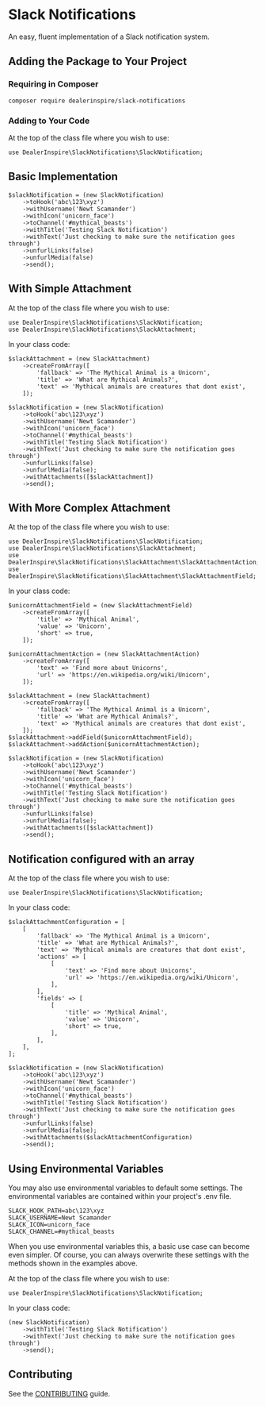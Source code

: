 # Slack Notifications

An easy, fluent implementation of a Slack notification system.

## Adding the Package to Your Project

### Requiring in Composer

```
composer require dealerinspire/slack-notifications
```

### Adding to Your Code

At the top of the class file where you wish to use:

```
use DealerInspire\SlackNotifications\SlackNotification;
```

## Basic Implementation

```
$slackNotification = (new SlackNotification)
    ->toHook('abc\123\xyz')
    ->withUsername('Newt Scamander')
    ->withIcon('unicorn_face')
    ->toChannel('#mythical_beasts')
    ->withTitle('Testing Slack Notification')
    ->withText('Just checking to make sure the notification goes through')
    ->unfurlLinks(false)
    ->unfurlMedia(false)
    ->send();
```

## With Simple Attachment

At the top of the class file where you wish to use:

```
use DealerInspire\SlackNotifications\SlackNotification;
use DealerInspire\SlackNotifications\SlackAttachment;
```

In your class code:

```
$slackAttachment = (new SlackAttachment)
    ->createFromArray([
        'fallback' => 'The Mythical Animal is a Unicorn',
        'title' => 'What are Mythical Animals?',
        'text' => 'Mythical animals are creatures that dont exist',
    ]);   

$slackNotification = (new SlackNotification)
    ->toHook('abc\123\xyz')
    ->withUsername('Newt Scamander')
    ->withIcon('unicorn_face')
    ->toChannel('#mythical_beasts')
    ->withTitle('Testing Slack Notification')
    ->withText('Just checking to make sure the notification goes through')
    ->unfurlLinks(false)
    ->unfurlMedia(false);
    ->withAttachments([$slackAttachment])
    ->send();
```

## With More Complex Attachment

At the top of the class file where you wish to use:

```
use DealerInspire\SlackNotifications\SlackNotification;
use DealerInspire\SlackNotifications\SlackAttachment;
use DealerInspire\SlackNotifications\SlackAttachment\SlackAttachmentAction;
use DealerInspire\SlackNotifications\SlackAttachment\SlackAttachmentField;
```

In your class code:

```
$unicornAttachmentField = (new SlackAttachmentField)
    ->createFromArray([
        'title' => 'Mythical Animal',
        'value' => 'Unicorn',
        'short' => true,
    ]);

$unicornAttachmentAction = (new SlackAttachmentAction)
    ->createFromArray([
        'text' => 'Find more about Unicorns',
        'url' => 'https://en.wikipedia.org/wiki/Unicorn',
    ]);

$slackAttachment = (new SlackAttachment)
    ->createFromArray([
        'fallback' => 'The Mythical Animal is a Unicorn',
        'title' => 'What are Mythical Animals?',
        'text' => 'Mythical animals are creatures that dont exist',
    ]);   
$slackAttachment->addField($unicornAttachmentField);
$slackAttachment->addAction($unicornAttachmentAction);

$slackNotification = (new SlackNotification)
    ->toHook('abc\123\xyz')
    ->withUsername('Newt Scamander')
    ->withIcon('unicorn_face')
    ->toChannel('#mythical_beasts')
    ->withTitle('Testing Slack Notification')
    ->withText('Just checking to make sure the notification goes through')
    ->unfurlLinks(false)
    ->unfurlMedia(false);
    ->withAttachments([$slackAttachment])
    ->send();
```

## Notification configured with an array

At the top of the class file where you wish to use:

```
use DealerInspire\SlackNotifications\SlackNotification;
```

In your class code:

```
$slackAttachmentConfiguration = [
    [
        'fallback' => 'The Mythical Animal is a Unicorn',
        'title' => 'What are Mythical Animals?',
        'text' => 'Mythical animals are creatures that dont exist',
        'actions' => [
            [
                'text' => 'Find more about Unicorns',
                'url' => 'https://en.wikipedia.org/wiki/Unicorn',
            ],
        ],
        'fields' => [
            [
                'title' => 'Mythical Animal',
                'value' => 'Unicorn',
                'short' => true,
            ],
        ],
    ],
];

$slackNotification = (new SlackNotification)
    ->toHook('abc\123\xyz')
    ->withUsername('Newt Scamander')
    ->withIcon('unicorn_face')
    ->toChannel('#mythical_beasts')
    ->withTitle('Testing Slack Notification')
    ->withText('Just checking to make sure the notification goes through')
    ->unfurlLinks(false)
    ->unfurlMedia(false);
    ->withAttachments($slackAttachmentConfiguration)
    ->send();
```

## Using Environmental Variables

You may also use environmental variables to default some settings. The environmental variables are contained within your project's .env file.

```
SLACK_HOOK_PATH=abc\123\xyz
SLACK_USERNAME=Newt Scamander
SLACK_ICON=unicorn_face
SLACK_CHANNEL=#mythical_beasts
```

When you use environmental variables this, a basic use case can become even simpler. Of course, you can always overwrite these settings with the methods shown in the examples above.

At the top of the class file where you wish to use:

```
use DealerInspire\SlackNotifications\SlackNotification;
```

In your class code:

```
(new SlackNotification)
    ->withTitle('Testing Slack Notification')
    ->withText('Just checking to make sure the notification goes through')
    ->send();
```

## Contributing
See the [CONTRIBUTING](CONTRIBUTING.md) guide.
